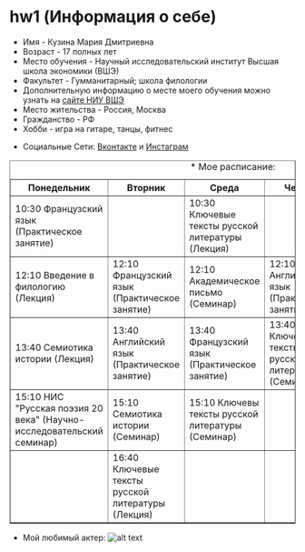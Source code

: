 # hw1 (Информация о себе)
* Имя - Кузина Мария Дмитриевна 
* Возраст - 17 полных лет
* Место обучения - Научный исследовательский институт Высшая школа экономики (ВШЭ)
* Факультет - Гумманитарный; школа филологии
* Дополнительную информацию о месте моего обучения можно узнать на [сайте НИУ ВШЭ](https://www.hse.ru/ba/philology/)
* Место жительства - Россия, Москва
* Гражданство - РФ
* Хобби - игра на гитаре, танцы, фитнес
+ Социальные Сети: [Вконтакте](https://vk.com/mkd1598) и [Инстаграм](https://www.instagram.com/marie_kkkkkk/)

<html>
 <head>
  <meta charset="utf-8">
 </head>
 <body>
  <table border="1">
   <caption>* Мое расписание:</caption>
   <tr>
    <th>Понедельник</th>
    <th>Вторник</th>
    <th>Среда</th>
    <th>Четверг</th>
    <th>Пятница</th>
   </tr>
      <tr><td>10:30 Французский язык (Практическое занятие)</td><td></td><td>10:30 Ключевые тексты русской литературы (Лекция)</td><td></td><td>10:30 Цифровая грамотность(Лекция)</td></tr>
   <tr><td>12:10 Введение в филологию (Лекция)</td><td>12:10 Французский язык (Практическое занятие)</td><td>12:10 Академическое письмо (Семинар)</td><td>12:10 Английский язык (Практическое занятие)</td><td>12:10 Введение в филологию(Семинар)</td></tr>
   <tr><td>13:40 Семиотика истории (Лекция)</td><td>13:40 Английский язык (Практическое занятие)</td><td>13:40 Французский язык (Практическое занятие)</td><td>13:40 Ключевые тексты русской литературы (Семинар)</td><td>13:40 Цифровая грамотность(Семинар)</td></tr>
   <tr><td>15:10 НИС "Русская поэзия 20 века" (Научно-исследовательский семинар)</td><td>15:10 Семиотика истории (Семинар)</td><td>15:10 Ключевы тексты русской литературы (Семинар)</td><td></td><td></td></tr>
   <tr><td></td><td>16:40 Ключевые тексты русской литературы (Лекция)</td><td></td><td></td></tr>
  </table>
 </body>
</html>

 
 * Мой любимый актер:
![alt text]( http://7wallpapers.net/wp-content/uploads/7_Marlon-Brando.jpg "Комм"  )
